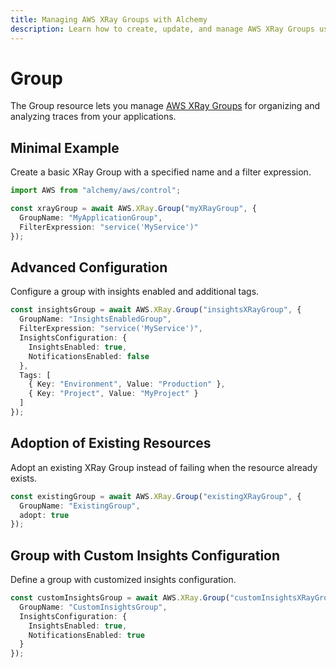 ```yaml
---
title: Managing AWS XRay Groups with Alchemy
description: Learn how to create, update, and manage AWS XRay Groups using Alchemy Cloud Control.
---
```


# Group

The Group resource lets you manage [AWS XRay Groups](https://docs.aws.amazon.com/xray/latest/userguide/) for organizing and analyzing traces from your applications.

## Minimal Example

Create a basic XRay Group with a specified name and a filter expression.

```ts
import AWS from "alchemy/aws/control";

const xrayGroup = await AWS.XRay.Group("myXRayGroup", {
  GroupName: "MyApplicationGroup",
  FilterExpression: "service('MyService')"
});
```

## Advanced Configuration

Configure a group with insights enabled and additional tags.

```ts
const insightsGroup = await AWS.XRay.Group("insightsXRayGroup", {
  GroupName: "InsightsEnabledGroup",
  FilterExpression: "service('MyService')",
  InsightsConfiguration: {
    InsightsEnabled: true,
    NotificationsEnabled: false
  },
  Tags: [
    { Key: "Environment", Value: "Production" },
    { Key: "Project", Value: "MyProject" }
  ]
});
```

## Adoption of Existing Resources

Adopt an existing XRay Group instead of failing when the resource already exists.

```ts
const existingGroup = await AWS.XRay.Group("existingXRayGroup", {
  GroupName: "ExistingGroup",
  adopt: true
});
```

## Group with Custom Insights Configuration

Define a group with customized insights configuration.

```ts
const customInsightsGroup = await AWS.XRay.Group("customInsightsXRayGroup", {
  GroupName: "CustomInsightsGroup",
  InsightsConfiguration: {
    InsightsEnabled: true,
    NotificationsEnabled: true
  }
});
```